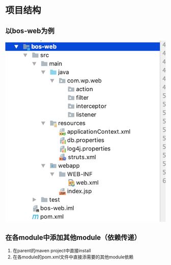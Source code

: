# 项目结构

## 以bos-web为例

![](../../../.gitbook/assets/image%20%28226%29.png)

## 在各module中添加其他module（依赖传递）

1. 在parent的maven project中直接install
2. 在各module的pom.xml文件中直接添需要的其他module依赖

